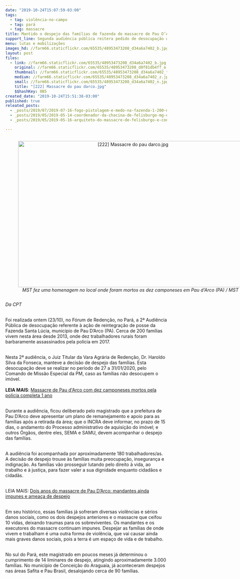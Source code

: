 ```yaml
---
date: "2019-10-24T15:07:59-03:00"
tags:
  - tag: violência-no-campo
  - tag: pará
  - tag: massacre
title: Mantido o despejo das famílias de fazenda do massacre de Pau D’Arco (PA)
support_line: Segunda audiência pública reitera pedido de desocupação da Fazenda Santa Lúcia
menu: lutas e mobilizações
images_hd: //farm66.staticflickr.com/65535/48953473208_d34a6a7402_b.jpg
layout: post
files:
  - link: //farm66.staticflickr.com/65535/48953473208_d34a6a7402_b.jpg
    original: //farm66.staticflickr.com/65535/48953473208_d0f81db4ff_o.jpg
    thumbnail: //farm66.staticflickr.com/65535/48953473208_d34a6a7402_t.jpg
    medium: //farm66.staticflickr.com/65535/48953473208_d34a6a7402_z.jpg
    small: //farm66.staticflickr.com/65535/48953473208_d34a6a7402_n.jpg
    title: "[222] Massacre do pau darco.jpg"
    $$hashKey: 0B5
created_date: "2019-10-24T15:51:38-03:00"
published: true
releated_posts:
  - _posts/2019/07/2019-07-16-fogo-pistolagem-e-medo-na-fazenda-1-200-no-para.md
  - _posts/2019/05/2019-05-14-coordenador-da-chacina-de-felisburgo-mg-e-condenado-a-195-anos-de-prisao.md
  - _posts/2019/05/2019-05-16-arquiteto-do-massacre-de-felisburgo-e-condenado-a-195-anos-de-prisao.md

---
```

<div style="text-align:center">
<figure class="image" style="display:inline-block"><img alt="[222] Massacre do pau darco.jpg" height="455" src="//farm66.staticflickr.com/65535/48953473208_d34a6a7402_b.jpg" width="700" />
<figcaption><em>MST fez uma homenagem no local onde foram mortos os dez camponeses em Pau d&#39;Arco (PA) / MST</em></figcaption>
</figure>
</div>

<p><em>Da CPT</em><br />
&nbsp;</p>

<p>Foi realizada ontem (23/10), no F&oacute;rum de Reden&ccedil;&atilde;o, no Par&aacute;, a 2&ordf; Audi&ecirc;ncia P&uacute;blica de desocupa&ccedil;&atilde;o&nbsp;referente &agrave; a&ccedil;&atilde;o de reintegra&ccedil;&atilde;o de posse da Fazenda Santa L&uacute;cia, munic&iacute;pio de Pau D&rsquo;Arco (PA). Cerca de 200 fam&iacute;lias vivem nesta &aacute;rea desde 2013, onde dez trabalhadores rurais foram barbaramente assassinados pela pol&iacute;cia em 2017.<br />
&nbsp;</p>

<p>Nesta 2&ordf; audi&ecirc;ncia, o Juiz Titular da Vara Agr&aacute;ria de Reden&ccedil;&atilde;o, Dr. Haroldo Silva da Fonseca, manteve a decis&atilde;o de despejo das fam&iacute;lias. Esta desocupa&ccedil;&atilde;o deve se realizar no per&iacute;odo de 27 a 31/01/2020, pelo Comando de Miss&atilde;o Especial da PM, caso as fam&iacute;lias n&atilde;o desocupem o im&oacute;vel.<br />
<br />
<strong>LEIA MAIS</strong>:&nbsp;<a href="http://www.mst.org.br/2018/05/25/massacre-de-pau-d-arco-com-dez-camponeses-mortos-pela-policia-completa-1-ano.html" target="_blank">Massacre de Pau d&#39;Arco com dez camponeses mortos pela pol&iacute;cia completa 1 ano</a><br />
&nbsp;</p>

<p>Durante a audi&ecirc;ncia, ficou deliberado pelo magistrado&nbsp;que a prefeitura de Pau D&rsquo;Arco&nbsp;deve apresentar um plano de remanejamento e apoio para as fam&iacute;lias ap&oacute;s a retirada da &aacute;rea; que o INCRA deve informar, no prazo de 15 dias, o andamento do Processo administrativo de aquisi&ccedil;&atilde;o do im&oacute;vel; e outros &Oacute;rg&atilde;os, dentre eles, SEMA e SAMU,&nbsp;devem acompanhar o despejo das fam&iacute;lias.</p>

<p><br />
A audi&ecirc;ncia foi acompanhada por aproximadamente 180 trabalhadores/as. A decis&atilde;o de despejo trouxe &agrave;s fam&iacute;lias muita preocupa&ccedil;&atilde;o, inseguran&ccedil;a e indigna&ccedil;&atilde;o. As fam&iacute;lias v&atilde;o prosseguir lutando pelo direito&nbsp;&agrave; vida, ao trabalho e &agrave; justi&ccedil;a, para fazer valer a sua dignidade enquanto cidad&atilde;os e cidad&atilde;s.<br />
&nbsp;</p>

<p>LEIA MAIS: <a href="https://apublica.org/2019/05/dois-anos-do-massacre-de-pau-darco-mandantes-ainda-impunes-e-ameaca-de-despejo/" target="_blank">Dois anos do massacre de Pau D&rsquo;Arco: mandantes ainda impunes e amea&ccedil;a de despejo</a><br />
&nbsp;</p>

<p>Em seu hist&oacute;rico, essas fam&iacute;lias j&aacute; sofreram diversas viol&ecirc;ncias e&nbsp;s&eacute;rios danos sociais, como os dois despejos anteriores e o massacre que ceifou 10 vidas, deixando&nbsp;traumas para os sobreviventes. Os mandantes e os executores do massacre continuam impunes. Despejar as fam&iacute;lias de onde vivem e trabalham &eacute; uma outra forma de viol&ecirc;ncia, que vai causar ainda mais graves danos sociais, pois a terra &eacute; um espa&ccedil;o de vida e de trabalho.</p>

<p><br />
No sul do Par&aacute;, este magistrado em poucos meses j&aacute; determinou o cumprimento de 14 liminares de despejo, atingindo aproximadamente 3.000 fam&iacute;lias. No munic&iacute;pio de Concei&ccedil;&atilde;o do Araguaia, j&aacute; aconteceram despejos nas &aacute;reas Safita e Pau Brasil, desalojando cerca de 90 fam&iacute;lias.</p>

<p>&nbsp;</p>
